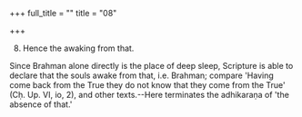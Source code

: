+++
full_title = ""
title = "08"

+++


8. Hence the awaking from that.

Since Brahman alone directly is the place of deep sleep, Scripture is able to declare that the souls awake from that, i.e. Brahman; compare 'Having come back from the True they do not know that they come from the True' (Cḥ. Up. VI, io, 2), and other texts.--Here terminates the adhikaraṇa of 'the absence of that.'

